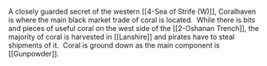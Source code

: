 A closely guarded secret of the western [[4-Sea of Strife (W)]], Coralhaven is where the main black market trade of coral is located.  While there is bits and pieces of useful coral on the west side of the [[2-Oshanan Trench]], the majority of coral is harvested in [[Lanshire]] and pirates have to steal shipments of it.  Coral is ground down as the main component is [[Gunpowder]].